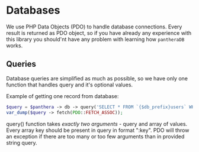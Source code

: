Databases
==========

We use PHP Data Objects (PDO) to handle database connections. Every result is returned as PDO object, so if you have already any experience with
this library you should'nt have any problem with learning how `pantheraDB` works.

## Queries

Database queries are simplified as much as possible, so we have only one function that handles query and it's optional values.

Example of getting one record from database:

```php
$query = $panthera -> db -> query('SELECT * FROM `{$db_prefix}users` WHERE `login` = :login', array('login' => 'admin'));
var_dump($query -> fetch(PDO::FETCH_ASSOC));
```

query() function takes *exactly two arguments* - query and array of values. Every array key should be present in query in format ":key".
PDO will throw an exception if there are too many or too few arguments than in provided string query.

